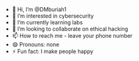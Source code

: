 - 👋 Hi, I’m @DMburiah1
- 👀 I’m interested in cybersecurity
- 🌱 I’m currently learning labs
- 💞️ I’m looking to collaborate on ethical hacking
- 📫 How to reach me - leave your phone number
- 😄 Pronouns: none
- ⚡ Fun fact: I make people happy

<!---
DMburiah1/DMburiah1 is a ✨ special ✨ repository because its `README.md` (this file) appears on your GitHub profile.
You can click the Preview link to take a look at your changes.
--->
